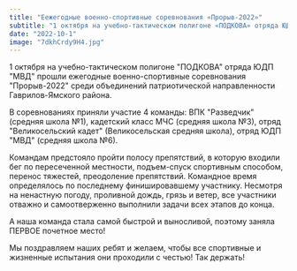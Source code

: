 ```yaml
---
title: "Еежегодные военно-спортивные соревнования «Прорыв-2022»"  
subtitle: "1 октября на учебно-тактическом полигоне «ПОДКОВА» отряда ЮДП «МВД» прошли ежегодные военно-спортивные соревнования «Прорыв-2022» среди объединений патриотической направленности Гаврилов-Ямского района. Наша команда заняла первое место."  
date: "2022-10-1" 
image: "7dkhCrdy9H4.jpg"
---
```


1 октября на учебно-тактическом полигоне "ПОДКОВА" отряда ЮДП "МВД" прошли ежегодные военно-спортивные соревнования "Прорыв-2022" среди объединений патриотической направленности Гаврилов-Ямского района.

В соревнованиях приняли участие 4 команды: ВПК "Разведчик" (средняя школа №1), кадетский класс МЧС (средняя школа №3), отряд "Великосельский кадет" (Великосельская средняя школа), отряд ЮДП "МВД" (средняя школа №6).

Командам предстояло пройти полосу препятствий, в которую входили бег по пересеченной местности, подъем-спуск спортивным способом, перенос тяжестей, преодоление препятствий. Командное время определялось по последнему финишировавшему участнику. Несмотря на ненастную погоду, проливной дождь, грязь и ветер, все участники отважно и самоотверженно выполнили задачи всех этапов до конца.

А наша команда стала самой быстрой и выносливой, поэтому заняла ПЕРВОЕ почетное место!

Мы поздравляем наших ребят и желаем, чтобы все спортивные и жизненные испытания они проходили с честью! Так держать!